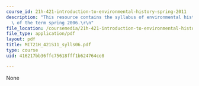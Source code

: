 ```yaml
---
course_id: 21h-421-introduction-to-environmental-history-spring-2011
description: "This resource contains the syllabus of environmental history course\
  \ of the term spring 2006.\r\n"
file_location: /coursemedia/21h-421-introduction-to-environmental-history-spring-2011/416217bb36ffc75618fff1b624764ce8_MIT21H_421S11_sylls06.pdf
file_type: application/pdf
layout: pdf
title: MIT21H_421S11_sylls06.pdf
type: course
uid: 416217bb36ffc75618fff1b624764ce8

---
```

None